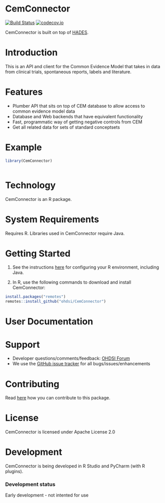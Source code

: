 CemConnector
====================

[![Build Status](https://github.com/OHDSI/CemConnector/workflows/R-CMD-check/badge.svg)](https://github.com/OHDSI/CemConnector/actions?query=workflow%3AR-CMD-check)
[![codecov.io](https://codecov.io/github/OHDSI/CemConnector/coverage.svg?branch=master)](https://codecov.io/github/OHDSI/CemConnector?branch=master)

CemConnector is built on top of [HADES](https://ohdsi.github.io/Hades).

Introduction
============
This is an API and client for the Common Evidence Model that takes in data from clinical trials, spontaneous reports,
 labels and literature.
 


Features
========
- Plumber API that sits on top of CEM database to allow access to common evidence model data
- Database and Web backends that have equivalent functionality
- Fast, programmatic way of getting negative controls from CEM
- Get all related data for sets of standard conceptsets

Example
========
```r
library(CemConnector)



```

Technology
============
CemConnector is an R package.

System Requirements
============
Requires R. Libraries used in CemConnector require Java.

Getting Started
===============

1. See the instructions [here](https://ohdsi.github.io/Hades/rSetup.html) for configuring your R environment, including Java.

2. In R, use the following commands to download and install CemConnector:

  ```r
  install.packages("remotes")
  remotes::install_github("ohdsi/CemConnector")
  ```

User Documentation
==================


Support
=======
* Developer questions/comments/feedback: <a href="http://forums.ohdsi.org/c/developers">OHDSI Forum</a>
* We use the <a href="https://github.com/OHDSI/CemConnector/issues">GitHub issue tracker</a> for all bugs/issues/enhancements

Contributing
============
Read [here](https://ohdsi.github.io/Hades/contribute.html) how you can contribute to this package.


License
=======
CemConnector is licensed under Apache License 2.0

Development
===========
CemConnector is being developed in R Studio and PyCharm (with R plugins).

### Development status

Early development - not intented for use

